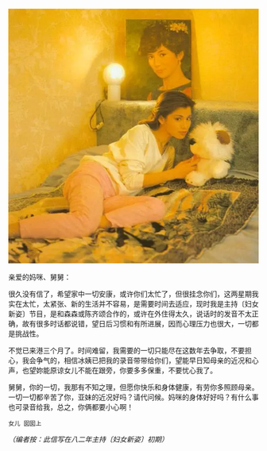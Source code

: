  <center>

![翁美玲](../../img/letter/12.webp)

 </center>

亲爱的妈咪、舅舅：

很久没有信了，希望家中一切安康，或许你们太忙了，但很挂念你们，这两星期我实在太忙，太紧张、新的生活并不容易，是需要时间去适应，现时我是主持〔妇女新姿〕节目，是和森森或陈齐颂合作的，或许在外住得太久，说话时的发音不太正确，故有很多时话都说错，望日后习惯和有所进展，因而心理压力也很大，一切都是挑战性。

不觉已来港三个月了。时间难留，我需要的一切只能尽在这数年去争取，不要担心，我会争气的，相信冰姨已把我的录音带带给你们，望能早日知母亲的近况和心声，也望妳能原谅女儿不能在跟旁，你要多多保重，不要忧心我了。

舅舅，你的一切，我那有不知之理，但愿你快乐和身体健康，有劳你多照顾母亲。一切一切都辛苦了你，亚妹的近况好吗？请代问候。妈咪的身体好好吗？有什么事也可录音给我，总之，你俩都要小心啊！

    女儿 囡囡上

*（编者按：此信写在八二年主持〔妇女新姿〕初期）*